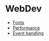 # WebDev

* [Fonts](fonts.md)
* [Performance](performance.md)
* [Event handling](event-handling.md)



